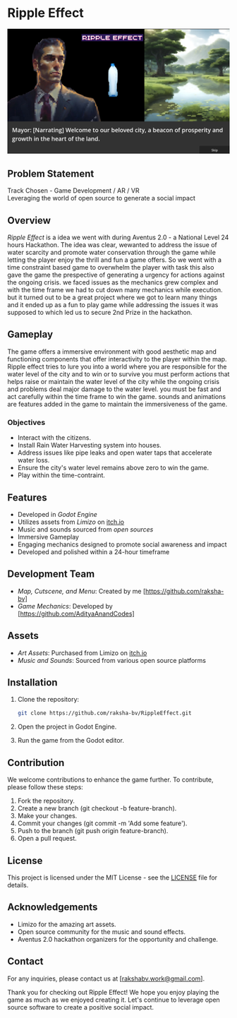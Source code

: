 # Ripple Effect

![Ripple Effect](https://github.com/AdityaAnandCodes/Ripple-Effect/blob/main/assets/Thumbnail.png)


## Problem Statement

Track Chosen - Game Development / AR / VR  
Leveraging the world of open source to generate a social impact  

## Overview

*Ripple Effect* is a idea we went with during Aventus 2.0 - a National Level 24 hours Hackathon. The idea was clear, wewanted to address the issue of water scarcity and promote water conservation through the game while letting the player enjoy the thrill and fun a game offers. So we went with a time constraint based game to overwhelm the player with task this also gave the game the prespective of generating a urgency for actions against the ongoing crisis. we faced issues as the mechanics grew complex and with the time frame we had to cut down many mechanics while execution. but it turned out to be a great project where we got to learn many things and it ended up as a fun to play game while addressing the issues it was supposed to which led us to secure 2nd Prize in the hackathon.  

## Gameplay

The game offers a immersive environment with good aesthetic map and functioning components that offer interactivity to the player within the map. Ripple effect tries to lure you into a world where you are responsible for the water level of the city and to win or to survive you must perform actions that helps raise or maintain the water level of the city while the ongoing crisis and problems deal major damage to the water level. you must be fast and act carefully within the time frame to win the game. sounds and animations are features added in the game to maintain the immersiveness of the game.

### Objectives

- Interact with the citizens.
- Install Rain Water Harvesting system into houses. 
- Address issues like pipe leaks and open water taps that accelerate water loss.
- Ensure the city's water level remains above zero to win the game.
- Play within the time-contraint.  

## Features

- Developed in *Godot Engine*
- Utilizes assets from *Limizo* on [itch.io](https://limezu.itch.io/modernexteriors)
- Music and sounds sourced from *open sources*
- Immersive Gameplay
- Engaging mechanics designed to promote social awareness and impact
- Developed and polished within a 24-hour timeframe

## Development Team

- *Map, Cutscene, and Menu*: Created by me [https://github.com/raksha-bv]
- *Game Mechanics*: Developed by [https://github.com/AdityaAnandCodes]

## Assets

- *Art Assets*: Purchased from Limizo on [itch.io](https://itch.io)
- *Music and Sounds*: Sourced from various open source platforms

## Installation

1. Clone the repository:

   ```bash
   git clone https://github.com/raksha-bv/RippleEffect.git
2. Open the project in Godot Engine.
3. Run the game from the Godot editor.

## Contribution

We welcome contributions to enhance the game further. To contribute, please follow these steps:

1. Fork the repository.
2. Create a new branch (git checkout -b feature-branch).
3. Make your changes.
4. Commit your changes (git commit -m 'Add some feature').
5. Push to the branch (git push origin feature-branch).
6. Open a pull request.

## License

This project is licensed under the MIT License - see the [LICENSE](LICENSE) file for details.

## Acknowledgements

- Limizo for the amazing art assets.
- Open source community for the music and sound effects.
- Aventus 2.0 hackathon organizers for the opportunity and challenge.

## Contact

For any inquiries, please contact us at [rakshabv.work@gmail.com].

Thank you for checking out Ripple Effect! We hope you enjoy playing the game as much as we enjoyed creating it. Let's continue to leverage open source software to create a positive social impact.
